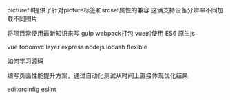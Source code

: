 picturefill提供了针对picture标签和srcset属性的兼容 这俩支持设备分辨率不同加载不同图片



将项目常使用最新知识来写 
gulp webpack打包 vue的使用 ES6  原生js 

vue todomvc
layer
express nodejs
lodash
flexible

如何学习源码

编写页面性能提升方案，通过自动化测试从时间上直接体现优化结果

editorcinfig
eslint
